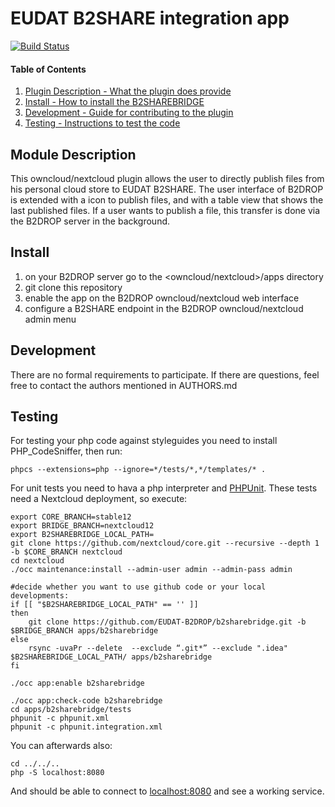 # EUDAT B2SHARE integration app

[![Build Status](https://travis-ci.org/EUDAT-B2DROP/b2sharebridge.svg?branch=master)](https://travis-ci.org/EUDAT-B2DROP/b2sharebridge)

#### Table of Contents

1. [Plugin Description - What the plugin does provide](#module-description)
2. [Install - How to install the B2SHAREBRIDGE](#install)
3. [Development - Guide for contributing to the plugin](#development)
4. [Testing - Instructions to test the code](#testing)


## Module Description

This owncloud/nextcloud plugin allows the user to directly publish files from his personal cloud store to EUDAT B2SHARE.
The user interface of B2DROP is extended with a icon to publish files, and with a table view that shows the last published files.
If a user wants to publish a file, this transfer is done via the B2DROP server in the background.

## Install

1. on your B2DROP server go to the <owncloud/nextcloud>/apps directory
2. git clone this repository
3. enable the app on the B2DROP owncloud/nextcloud web interface
4. configure a B2SHARE endpoint in the B2DROP owncloud/nextcloud admin menu

## Development

There are no formal requirements to participate. If there are questions, feel free to contact the authors mentioned in AUTHORS.md

## Testing

For testing your php code against styleguides you need to install PHP_CodeSniffer, then run:
```
phpcs --extensions=php --ignore=*/tests/*,*/templates/* .
```
For unit tests you need to hava a php interpreter and [PHPUnit](http://phpunit.de/getting-started.html).
These tests need a Nextcloud deployment, so execute:
```
export CORE_BRANCH=stable12
export BRIDGE_BRANCH=nextcloud12
export B2SHAREBRIDGE_LOCAL_PATH=
git clone https://github.com/nextcloud/core.git --recursive --depth 1 -b $CORE_BRANCH nextcloud
cd nextcloud
./occ maintenance:install --admin-user admin --admin-pass admin

#decide whether you want to use github code or your local developments:
if [[ "$B2SHAREBRIDGE_LOCAL_PATH" == '' ]]
then
    git clone https://github.com/EUDAT-B2DROP/b2sharebridge.git -b $BRIDGE_BRANCH apps/b2sharebridge
else
    rsync -uvaPr --delete  --exclude “.git*” --exclude ".idea" $B2SHAREBRIDGE_LOCAL_PATH/ apps/b2sharebridge
fi

./occ app:enable b2sharebridge

./occ app:check-code b2sharebridge
cd apps/b2sharebridge/tests
phpunit -c phpunit.xml
phpunit -c phpunit.integration.xml
```
You can afterwards also:
```
cd ../../..
php -S localhost:8080
```
And should be able to connect to [localhost:8080](http://localhost:8080) and see a working service.

